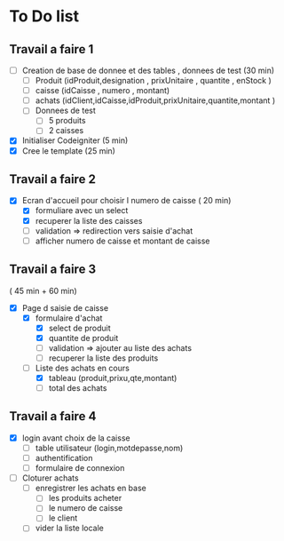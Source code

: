 # To Do list

## Travail a faire 1

- [ ] Creation de base de donnee et des tables , donnees de test (30 min)
  - [ ] Produit (idProduit,designation , prixUnitaire , quantite , enStock )
  - [ ]  caisse (idCaisse , numero , montant)
  - [ ]  achats (idClient,idCaisse,idProduit,prixUnitaire,quantite,montant )
  - [ ] Donnees de test
    - [ ] 5 produits
    - [ ] 2 caisses
- [x] Initialiser Codeigniter (5 min)
- [X] Cree le template (25 min)

## Travail a faire 2

- [X] Ecran d'accueil pour choisir l numero de caisse ( 20 min)
  - [X] formuliare avec un select
  - [X] recuperer la liste des caisses
  - [ ] validation => redirection vers saisie d'achat
  - [ ] afficher numero de caisse et montant de caisse

## Travail a faire 3

( 45 min + 60 min)

- [X] Page d saisie de caisse
  - [X] formulaire d'achat
    - [X] select de produit
    - [X] quantite de produit
    - [ ] validation => ajouter au liste des achats
    - [ ] recuperer la liste des produits
  - [ ] Liste des achats en cours
    - [X] tableau (produit,prixu,qte,montant)
    - [ ] total des achats

## Travail a faire 4

- [X] login avant choix de la caisse
  - [ ] table utilisateur (login,motdepasse,nom)
  - [ ] authentification
  - [ ] formulaire de connexion
- [ ] Cloturer achats
  - [ ] enregistrer les achats en base
    - [ ] les produits acheter
    - [ ] le numero de caisse
    - [ ] le client
  - [ ] vider la liste locale